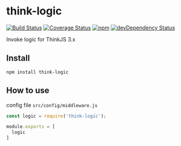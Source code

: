 # think-logic

[![Build Status](https://img.shields.io/travis/thinkjs/think-logic/master.svg?style=flat-square)](https://travis-ci.org/thinkjs/think-logic)
[![Coverage Status](https://img.shields.io/coveralls/thinkjs/think-logic/master.svg?style=flat-square)](https://coveralls.io/github/thinkjs/think-logic?branch=master)
[![npm](https://img.shields.io/npm/v/think-logic.svg?colorB=brightgreen&style=flat-square)](https://www.npmjs.com/package/think-logic)
[![devDependency Status](https://david-dm.org/thinkjs/think-logic.svg)](https://david-dm.org/thinkjs/think-logic)

Invoke logic for ThinkJS 3.x

## Install

```
npm install think-logic
```

## How to use

config file `src/config/middleware.js`

```js
const logic = require('think-logic');

module.exports = [
  logic 
]
```